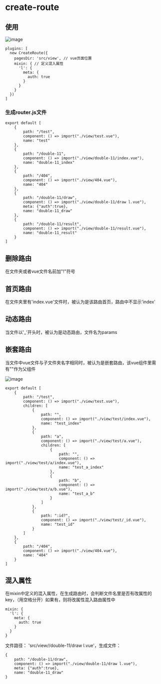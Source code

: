 # create-route

## 使用
![image](https://pic3.zhuanstatic.com/zhuanzh/n_v24595d76146fd4ea7b52b9b0cedd24d8f.png)
```
plugins: [
  new CreateRoute({
    pagesDir: 'src/view', // vue页面位置
    mixin: { // 定义混入属性
      'l': {
        meta: {
          auth: true
        }
      }
    }
  })
]
```

### 生成router.js文件
```
export default [
	{
		path: "/test",
		component: () => import("./view/test.vue"),
		name: "test"
	},
	{
		path: "/double-11",
		component: () => import("./view/double-11/index.vue"),
		name: "double-11_index"
	},
	{
		path: "/404",
		component: () => import("./view/404.vue"),
		name: "404"
	},
	{
		path: "/double-11/draw",
		component: () => import("./view/double-11/draw l.vue"),
		meta: {"auth":true},
		name: "double-11_draw"
	},
	{
		path: "/double-11/result",
		component: () => import("./view/double-11/result.vue"),
		name: "double-11_result"
	}
]
```

## 删除路由

在文件夹或者vue文件名前加"!"符号

## 首页路由

在文件夹里有'index.vue'文件时，被认为是该路由首页，路由中不显示'index'

## 动态路由
当文件以'_'开头时，被认为是动态路由，文件名为params

## 嵌套路由
当文件中vue文件与子文件夹名字相同时，被认为是嵌套路由，该vue组件里需有"<router-view></router-view>"作为父组件

![image](https://pic2.zhuanstatic.com/zhuanzh/n_v2c1ee88ecdb614713925f62476ae7eef9.png)

```
export default [
	{
		path: "/test",
		component: () => import("./view/test.vue"),
		children: [
			{
				path: "",
				component: () => import("./view/test/index.vue"),
				name: "test_index"
			},
			{
				path: "a",
				component: () => import("./view/test/a.vue"),
				children: [
					{
						path: "",
						component: () => import("./view/test/a/index.vue"),
						name: "test_a_index"
					},
					{
						path: "b",
						component: () => import("./view/test/a/b.vue"),
						name: "test_a_b"
					}
				]
			},
			{
				path: ":id?",
				component: () => import("./view/test/_id.vue"),
				name: "test_id"
			}
		]
	},
	{
		path: "/404",
		component: () => import("./view/404.vue"),
		name: "404"
	}
]
```

## 混入属性
在mixin中定义的混入属性，在生成路由时，会判断文件名里是否有改属性的key，（用空格分开）如果有，则将改属性混入路由属性中
```
mixin: {
  'l': {
    meta: {
      auth: true
    }
  }
}
```
文件路径： 'src/view//double-11/draw l.vue'，生成文件：
```
{
	path: "/double-11/draw",
	component: () => import("./view/double-11/draw l.vue"),
	meta: {"auth":true},
	name: "double-11_draw"
}
```
